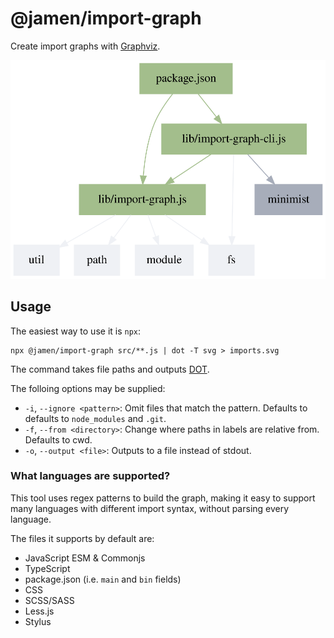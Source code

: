 # @jamen/import-graph

Create import graphs with [Graphviz][2].

![example][1]

## Usage

The easiest way to use it is `npx`:

```
npx @jamen/import-graph src/**.js | dot -T svg > imports.svg
```

The command takes file paths and outputs [DOT][3].

The folloing options may be supplied:

- `-i`, `--ignore <pattern>`: Omit files that match the pattern. Defaults to defaults to `node_modules` and `.git`.
- `-f`, `--from <directory>`: Change where paths in labels are relative from. Defaults to cwd.
- `-o`, `--output <file>`: Outputs to a file instead of stdout.

### What languages are supported?

This tool uses regex patterns to build the graph, making it easy to support many languages with different import syntax, without parsing every language.

The files it supports by default are:

- JavaScript ESM & Commonjs
- TypeScript
- package.json (i.e. `main` and `bin` fields)
- CSS
- SCSS/SASS
- Less.js
- Stylus

[1]: example.svg
[2]: http://graphviz.org/
[3]: https://en.wikipedia.org/wiki/DOT_(graph_description_language)